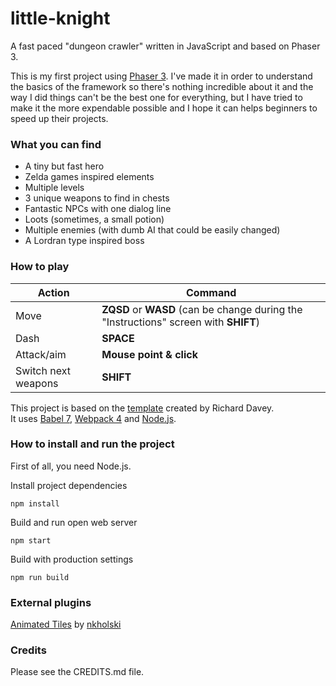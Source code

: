 # little-knight
A fast paced "dungeon crawler" written in JavaScript and based on Phaser 3.

This is my first project using [Phaser 3](https://phaser.io/phaser3). I've made it in order to understand the basics of the framework so there's nothing incredible about it and the way I did things can't be the best one for everything, but I have tried to make it the more expendable possible and I hope it can helps beginners to speed up their projects.  

### What you can find
- A tiny but fast hero
- Zelda games inspired elements
- Multiple levels
- 3 unique weapons to find in chests
- Fantastic NPCs with one dialog line
- Loots (sometimes, a small potion)
- Multiple enemies (with dumb AI that could be easily changed)
- A Lordran type inspired boss

### How to play
| Action              | Command                                                                  |
|---------------------|--------------------------------------------------------------------------|
| Move                | __ZQSD__ or __WASD__ (can be change during the "Instructions" screen with __SHIFT__) |
| Dash                | __SPACE__                                                                    |
| Attack/aim          | __Mouse point & click__                                                      |
| Switch next weapons | __SHIFT__                                                                    |


This project is based on the [template](https://github.com/photonstorm/phaser3-project-template) created by Richard Davey.  
It uses [Babel 7](https://babeljs.io/), [Webpack 4](https://webpack.js.org/) and [Node.js](https://nodejs.org/fr/).

### How to install and run the project
First of all, you need Node.js.

Install project dependencies  

    npm install

Build and run open web server

    npm start

Build with production settings

    npm run build

### External plugins
[Animated Tiles](https://github.com/nkholski/phaser-animated-tiles) by [nkholski](https://github.com/nkholski)

### Credits
Please see the CREDITS.md file.
